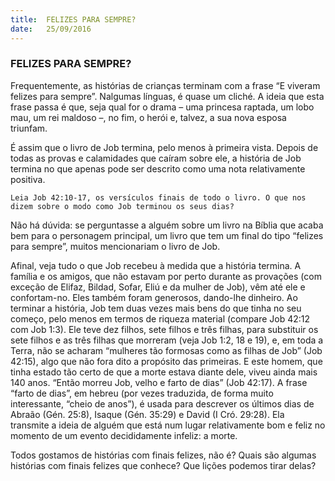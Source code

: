 ```yaml
---
title:  FELIZES PARA SEMPRE?
date:   25/09/2016
---
```


### FELIZES PARA SEMPRE?

Frequentemente, as histórias de crianças terminam com a frase “E viveram felizes para sempre”. Nalgumas línguas, é quase um cliché. A ideia que esta frase passa é que, seja qual for o drama – uma princesa raptada, um lobo mau, um rei maldoso –, no fim, o herói e, talvez, a sua nova esposa triunfam. 

É assim que o livro de Job termina, pelo menos à primeira vista. Depois de todas as provas e calamidades que caíram sobre ele, a história de Job termina no que apenas pode ser descrito como uma nota relativamente positiva. 

`Leia Job 42:10-17, os versículos finais de todo o livro. O que nos dizem sobre o modo como Job terminou os seus dias?`

Não há dúvida: se perguntasse a alguém sobre um livro na Bíblia que acaba bem para o personagem principal, um livro que tem um final do tipo “felizes para sempre”, muitos mencionariam o livro de Job.

Afinal, veja tudo o que Job recebeu à medida que a história termina. A família e os amigos, que não estavam por perto durante as provações (com exceção de Elifaz, Bildad, Sofar, Eliú e da mulher de Job), vêm até ele e confortam-no. Eles também foram generosos, dando-lhe dinheiro. Ao terminar a história, Job tem duas vezes mais bens do que tinha no seu começo, pelo menos em termos de riqueza material (compare Job 42:12 com Job 1:3). Ele teve dez filhos, sete filhos e três filhas, para substituir os sete filhos e as três filhas que morreram (veja Job 1:2, 18 e 19), e, em toda a Terra, não se acharam “mulheres tão formosas como as filhas de Job” (Job 42:15), algo que não fora dito a propósito das primeiras. E este homem, que tinha estado tão certo de que a morte estava diante dele, viveu ainda mais 140 anos. “Então morreu Job, velho e farto de dias” (Job 42:17). A frase “farto de dias”, em hebreu (por vezes traduzida, de forma muito interessante, “cheio de anos”), é usada para descrever os últimos dias de Abraão (Gén. 25:8), Isaque (Gén. 35:29) e David (I Cró. 29:28). Ela transmite a ideia de alguém que está num lugar relativamente bom e feliz no momento de um evento decididamente infeliz: a morte.

Todos gostamos de histórias com finais felizes, não é? Quais são algumas histórias com finais felizes que conhece? Que lições podemos tirar delas?